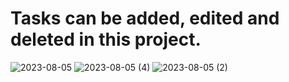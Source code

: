 # Tasks can be added, edited and deleted in this project.
![2023-08-05](https://github.com/nazliertesin/Task/assets/100634423/659895a0-6f3b-4499-acc6-45c4c0214b03)
![2023-08-05 (4)](https://github.com/nazliertesin/Task/assets/100634423/94da88ac-2eab-4ad9-8acb-f958bae7222b)
![2023-08-05 (2)](https://github.com/nazliertesin/Task/assets/100634423/1d7b116d-d023-4370-b2bf-3f98e9936443)
